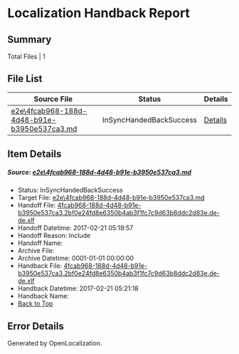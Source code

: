 # <a name='report-top'></a> Localization Handback Report

## Summary
 Total Files | 1

## File List
 Source File | Status | Details 
 ----------- | ------ | ------- 
 [e2e\4fcab968-188d-4d48-b91e-b3950e537ca3.md](https://github.com/OpenLocalizationTestOrg/ol-test4/blob/b2b1d3afbfa0da1d0721b98d404d808089a11789/e2e/4fcab968-188d-4d48-b91e-b3950e537ca3.md) | InSyncHandedBackSuccess | [Details](#c7c7c5b49465a0796ee8be72c22c4b56e40437442)

## Item Details
##### <a name='c7c7c5b49465a0796ee8be72c22c4b56e40437442'></a> Source: [e2e\4fcab968-188d-4d48-b91e-b3950e537ca3.md](https://github.com/OpenLocalizationTestOrg/ol-test4/blob/b2b1d3afbfa0da1d0721b98d404d808089a11789/e2e/4fcab968-188d-4d48-b91e-b3950e537ca3.md)
* Status: InSyncHandedBackSuccess
* Target File: [e2e\4fcab968-188d-4d48-b91e-b3950e537ca3.md](https://github.com/OpenLocalizationTestOrg/ol-test4-dede/blob/ffdedd8724966ffd3bb385d94bbede9d4ddd25f5/e2e/4fcab968-188d-4d48-b91e-b3950e537ca3.md)
* Handoff File: [4fcab968-188d-4d48-b91e-b3950e537ca3.2bf0e24fd8e6350b4ab3f1fc7c9d63b8ddc2d83e.de-de.xlf](https://github.com/OpenLocalizationTestOrg/ol-test4-handoff/blob/f0eeb0468db58703db72c593a44e2dee5c43aa45/ol-handoff/OpenLocalizationTestOrg/ol-test4-dede/xinjiang/ht/4fcab968-188d-4d48-b91e-b3950e537ca3.2bf0e24fd8e6350b4ab3f1fc7c9d63b8ddc2d83e.de-de.xlf)
* Handoff Datetime: 2017-02-21 05:19:57
* Handoff Reason: Include
* Handoff Name: 
* Archive File: 
* Archive Datetime: 0001-01-01 00:00:00
* Handback File: [4fcab968-188d-4d48-b91e-b3950e537ca3.2bf0e24fd8e6350b4ab3f1fc7c9d63b8ddc2d83e.de-de.xlf](https://github.com/OpenLocalizationTestOrg/ol-test4-handback/blob/204bedf6de614273e249984ffc6c999b99228b46/ol-handback/OpenLocalizationTestOrg/ol-test4-dede/xinjiang/ht/4fcab968-188d-4d48-b91e-b3950e537ca3.2bf0e24fd8e6350b4ab3f1fc7c9d63b8ddc2d83e.de-de.xlf)
* Handback Datetime: 2017-02-21 05:21:18
* Handback Name: 
* [Back to Top](#report-top)


## Error Details

Generated by OpenLocalization.
